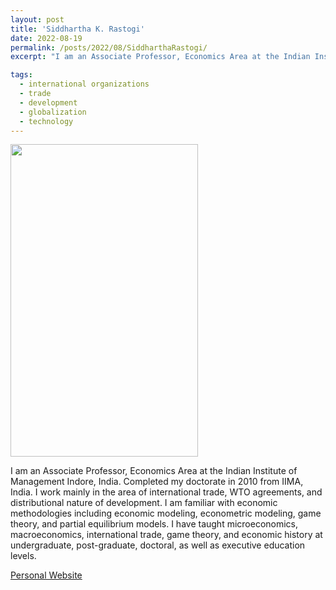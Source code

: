 ```yaml
---
layout: post
title: 'Siddhartha K. Rastogi'
date: 2022-08-19
permalink: /posts/2022/08/SiddharthaRastogi/
excerpt: "I am an Associate Professor, Economics Area at the Indian Institute of Management Indore, India. Completed my doctorate in 2010 from IIMA, India. I work mainly in the area of international trade, WTO agreements, and distributional nature of development. I am familiar with economic methodologies including economic modeling, econometric modeling, game theory, and partial equilibrium models. I have taught microeconomics, macroeconomics, international trade, game theory, and economic history at undergraduate, post-graduate, doctoral, as well as executive education levels."

tags:
  - international organizations
  - trade
  - development
  - globalization
  - technology
---
```

<img src="https://gsipe-workshop.github.io/images/Rastogi_Siddhartha - Siddhartha K. Rastogi.jpg" width="300" height="500" />


I am an Associate Professor, Economics Area at the Indian Institute of Management Indore, India. Completed my doctorate in 2010 from IIMA, India. I work mainly in the area of international trade, WTO agreements, and distributional nature of development. I am familiar with economic methodologies including economic modeling, econometric modeling, game theory, and partial equilibrium models. I have taught microeconomics, macroeconomics, international trade, game theory, and economic history at undergraduate, post-graduate, doctoral, as well as executive education levels.

<a href= "https://www.linkedin.com/in/siddhartha-k-rastogi-62ba1a237/">Personal Website</a>
